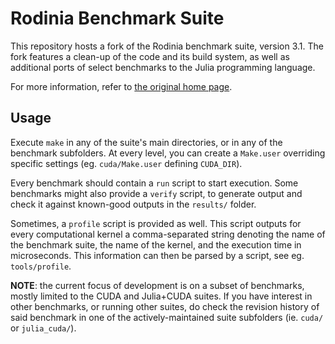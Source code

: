 Rodinia Benchmark Suite
=======================

This repository hosts a fork of the Rodinia benchmark suite, version 3.1. The fork features
a clean-up of the code and its build system, as well as additional ports of select
benchmarks to the Julia programming language.

For more information, refer to [the original home
page](http://lava.cs.virginia.edu/wiki/rodinia).


Usage
-----

Execute `make` in any of the suite's main directories, or in any of the benchmark
subfolders. At every level, you can create a `Make.user` overriding specific settings (eg.
`cuda/Make.user` defining `CUDA_DIR`).

Every benchmark should contain a `run` script to start execution. Some benchmarks might also
provide a `verify` script, to generate output and check it against known-good outputs in the
`results/` folder.

Sometimes, a `profile` script is provided as well. This script outputs for every
computational kernel a comma-separated string denoting the name of the benchmark suite, the
name of the kernel, and the execution time in microseconds. This information can then be
parsed by a script, see eg. `tools/profile`.

**NOTE**: the current focus of development is on a subset of benchmarks, mostly limited to
the CUDA and Julia+CUDA suites. If you have interest in other benchmarks, or running other
suites, do check the revision history of said benchmark in one of the actively-maintained
suite subfolders (ie. `cuda/` or `julia_cuda/`).
